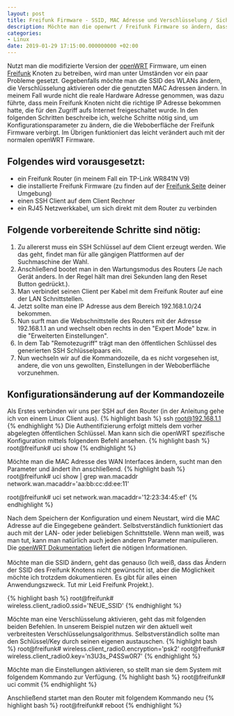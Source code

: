 ```yaml
---
layout: post
title: Freifunk Firmware - SSID, MAC Adresse und Verschlüsselung / Sicherheit ändern
description: Möchte man die openwrt / Freifunk Firmware so ändern, dass sie eine andere SSID nutzt, findet man hier die richtigen Befehle
categories:
- Linux
date: 2019-01-29 17:15:00.000000000 +02:00
---
```

Nutzt man die modifizierte Version der [openWRT](https://openwrt.org/) Firmware, um einen [Freifunk](https://freifunk.net/) Knoten zu betreiben, wird man unter Umständen vor ein paar Probleme gesetzt. Gegebenfalls möchte man die SSID des WLANs ändern, die Verschlüsselung aktivieren oder die genutzten MAC Adressen ändern. In meinem Fall wurde nicht die reale Hardware Adresse genommen, was dazu führte, dass mein Freifunk Knoten nicht die richtige IP Adresse bekommen hatte, die für den Zugriff aufs Internet freigeschaltet wurde.
In den folgenden Schritten beschreibe ich, welche Schritte nötig sind, um Konfigurationsparameter zu ändern, die die Weboberfläche der Freifunk Firmware verbirgt. Im Übrigen funktioniert das leicht verändert auch mit der normalen openWRT Firmware.

## Folgendes wird vorausgesetzt:
* ein Freifunk Router (in meinem Fall ein TP-Link WR841N V9)
* die installierte Freifunk Firmware (zu finden auf der [Freifunk Seite](https://freifunk.net/wie-mache-ich-mit/community-finden/) deiner Umgebung)
* einen SSH Client auf dem Client Rechner
* ein RJ45 Netzwerkkabel, um sich direkt mit dem Router zu verbinden

## Folgende vorbereitende Schritte sind nötig:

1. Zu allererst muss ein SSH Schlüssel auf dem Client erzeugt werden. Wie das geht, findet man für alle gängigen Plattformen auf der Suchmaschine der Wahl.
1. Anschließend bootet man in den Wartungsmodus des Routers (Je nach Gerät anders. In der Regel hält man drei Sekunden lang den Reset Button gedrückt.).
1. Man verbindet seinen Client per Kabel mit dem Freifunk Router auf eine der LAN Schnittstellen.
1. Jetzt sollte man eine IP Adresse aus dem Bereich 192.168.1.0/24 bekommen.
1. Nun surft man die Webschnittstelle des Routers mit der Adresse 192.168.1.1 an und wechselt oben rechts in den "Expert Mode" bzw. in die "Erweiterten Einstellungen".
1. In dem Tab "Remotezugriff" trägt man den öffentlichen Schlüssel des generierten SSH Schlüsselpaars ein.
1. Nun wechseln wir auf die Kommandozeile, da es nicht vorgesehen ist, andere, die von uns gewollten, Einstellungen in der Weboberfläche vorzunehmen.

## Konfigurationsänderung auf der Kommandozeile
Als Erstes verbinden wir uns per SSH auf den Router (in der Anleitung gehe ich von einem Linux Client aus).
{% highlight bash %}
ssh root@192.168.1.1
{% endhighlight %}
Die Authentifizierung erfolgt mittels dem vorher abgelegten öffentlichen Schlüssel.
Man kann sich die openWRT spezifische Konfiguration mittels folgendem Befehl ansehen.
{% highlight bash %}
root@freifunk# uci show
{% endhighlight %}

Möchte man die MAC Adresse des WAN Interfaces ändern, sucht man den Parameter und ändert ihn anschließend.
{% highlight bash %}
root@freifunk# uci show | grep wan.macaddr
network.wan.macaddr='aa:bb:cc:dd:ee:11'

root@freifunk# uci set network.wan.macaddr='12:23:34:45:ef'
{% endhighlight %}

Nach dem Speichern der Konfiguration und einem Neustart, wird die MAC Adresse auf die Eingegebene geändert.
Selbstverständlich funktioniert das auch mit der LAN- oder jeder beliebigen Schnittstelle.
Wenn man weiß, was man tut, kann man natürlich auch jeden anderen Parameter manipulieren. Die [openWRT Dokumentation](https://openwrt.org/docs/start) liefert die nötigen Informationen.
</br>
</br>
Möchte man die SSID ändern, geht das genauso (Ich weiß, dass das Ändern der SSID des Freifunk Knotens nicht gewünscht ist, aber die Möglichkeit möchte ich trotzdem dokumentieren. Es gibt für alles einen Anwendungszweck. Tut mir Leid Freifunk Projekt.).

{% highlight bash %}
root@freifunk# wireless.client_radio0.ssid='NEUE_SSID'
{% endhighlight %}

Möchte man eine Verschlüsselung aktivieren, geht das mit folgenden beiden Befehlen.
In unserem Beispiel nutzen wir den aktuell weit verbreitesten Verschlüsselungsalgorithmus.
Selbstverständlich sollte man den Schlüssel/Key durch seinen eigenen austauschen.
{% highlight bash %}
root@freifunk# wireless.client_radio0.encryption='psk2'
root@freifunk# wireless.client_radio0.key='n3U3s_P4SSw0R7'
{% endhighlight %}

Möchte man die Einstellungen aktivieren, so stellt man sie dem System mit folgendem Kommando zur Verfügung.
{% highlight bash %}
root@freifunk# uci commit
{% endhighlight %}

Anschließend startet man den Router mit folgendem Kommando neu
{% highlight bash %}
root@freifunk# reboot
{% endhighlight %}
